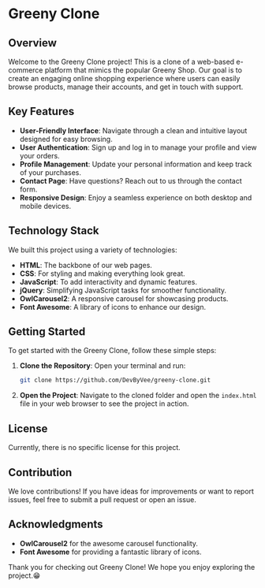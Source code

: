 # Greeny Clone

## Overview
Welcome to the Greeny Clone project! This is a clone of a web-based e-commerce platform that mimics the popular Greeny Shop. Our goal is to create an engaging online shopping experience where users can easily browse products, manage their accounts, and get in touch with support.

## Key Features
- **User-Friendly Interface**: Navigate through a clean and intuitive layout designed for easy browsing.
- **User Authentication**: Sign up and log in to manage your profile and view your orders.
- **Profile Management**: Update your personal information and keep track of your purchases.
- **Contact Page**: Have questions? Reach out to us through the contact form.
- **Responsive Design**: Enjoy a seamless experience on both desktop and mobile devices.

## Technology Stack
We built this project using a variety of technologies:
- **HTML**: The backbone of our web pages.
- **CSS**: For styling and making everything look great.
- **JavaScript**: To add interactivity and dynamic features.
- **jQuery**: Simplifying JavaScript tasks for smoother functionality.
- **OwlCarousel2**: A responsive carousel for showcasing products.
- **Font Awesome**: A library of icons to enhance our design.

## Getting Started
To get started with the Greeny Clone, follow these simple steps:

1. **Clone the Repository**:
   Open your terminal and run:
   ```bash
   git clone https://github.com/DevByVee/greeny-clone.git
   ```
   
2. **Open the Project**:
   Navigate to the cloned folder and open the `index.html` file in your web browser to see the project in action.

## License
Currently, there is no specific license for this project.

## Contribution
We love contributions! If you have ideas for improvements or want to report issues, feel free to submit a pull request or open an issue.

## Acknowledgments
- **OwlCarousel2** for the awesome carousel functionality.
- **Font Awesome** for providing a fantastic library of icons.

Thank you for checking out Greeny Clone! We hope you enjoy exploring the project.😁

